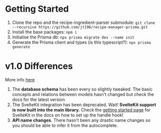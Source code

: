 # Getting Started

1. Clone the repo and the recipe-ingredient-parser submodule: `git clone --recursive https://github.com/jt196/recipe-manager-prisma.git`
2. Install the base packages: `npm i`
3. Initialise the Prisma db: `npx prisma migrate dev --name init`
4. Generate the Prisma client and types (is this typescript?): `npx prisma generate`

# v1.0 Differences

More info [here](https://lucia-auth.com/start-here/migrate-to-version-1?sveltekit)

1. The **database schema** has been every so slightly tweaked. The basic concepts and relations between models hasn't changed but check the docs for the latest version
2. The SvelteKit integration has been deprecated. Wait! **SvelteKit support is now built into the main library.** Check the [getting started page](https://lucia-auth.com/start-here/getting-started?sveltekit) for SvelteKit in the docs on how to set up the handle hook!
3. **API name changes**. There hasn't been any drastic name changes so you should be able to infer it from the autocomplete.
